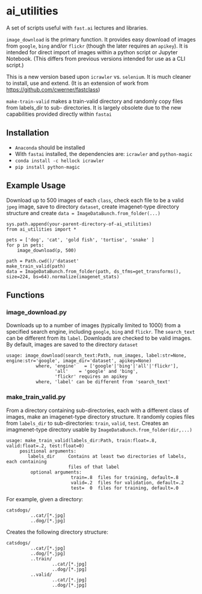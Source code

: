 # ai_utilities

A set of scripts useful with `fast.ai` lectures and libraries.

`image_download` is the primary function. It provides easy download of images from `google`, `bing` and/or `flickr` (though the later requires an `apikey`). It is intended for direct import of images within a python script or Jupyter Notebook. (This differs from previous versions intended for use as a CLI script.)

This is a new version based upon `icrawler` vs. `selenium`. It is much cleaner to install, use and extend. (It is an extension of work from https://github.com/cwerner/fastclass)

`make-train-valid` makes a train-valid directory and randomly copy files from labels_dir to sub-
directories. It is largely obsolete due to the new capabilities provided directly within `fastai`

## Installation
- `Anaconda` should be installed
- With `fastai` installed, the dependencies are: `icrawler` and `python-magic`
- `conda install -c hellock icrawler`
- `pip install python-magic`

## Example Usage
Download up to 500 images of each `class`, check each file to be a valid `jpeg` image, save to directory `dataset`, create imagenet-type directory structure and create `data = ImageDataBunch.from_folder(...)`
```
sys.path.append(your-parent-directory-of-ai_utilities)
from ai_utilities import *

pets = ['dog', 'cat', 'gold fish', 'tortise', 'snake' ]
for p in pets:
    image_download(p, 500)
    
path = Path.cwd()/'dataset'    
make_train_valid(path)
data = ImageDataBunch.from_folder(path, ds_tfms=get_transforms(), size=224, bs=64).normalize(imagenet_stats)
```    

## Functions
### image_download.py
Downloads up to a number of images (typically limited to 1000) from a specified search engine, including `google`, `bing` and `flickr`. The `search_text` can be different from its `label`. Downloads are checked to be valid images. By default, images are saved to the directory `dataset`

```
usage: image_download(search_text:Path, num_images, label:str=None, engine:str='google', image_dir='dataset', apikey=None)
           where, 'engine'   = ['google'|'bing'|'all'|'flickr'],
                  'all'    = 'google' and 'bing',
                  'flickr' requires an apikey
           where, 'label' can be different from 'search_text'
```

### make_train_valid.py
From a directory containing sub-directories, each with a different class of images, make an imagenet-type directory structure.
It randomly copies files from `labels_dir` to sub-directories: `train`, `valid`, `test`. Creates an imagmenet-type directory usable by `ImageDataBunch.from_folder(dir,...)`

```
usage: make_train_valid(labels_dir:Path, train:float=.8, valid:float=.2, test:float=0)                           
     positional arguments:
        labels_dir     Contains at least two directories of labels, each containing
                       files of that label
         optional arguments:
                        train=.8  files for training, default=.8
                        valid=.2  files for validation, default=.2
                        test=  0  files for training, default=.0
```

For example, given a directory:
```
catsdogs/
         ..cat/[*.jpg]
         ..dog/[*.jpg]
```         

Creates the following directory structure:
```
catsdogs/
         ..cat/[*.jpg]
         ..dog/[*.jpg]
         ..train/
                 ..cat/[*.jpg]
                 ..dog/[*.jpg]
         ..valid/
                 ..cat/[*.jpg]
                 ..dog/[*.jpg]
``` 
